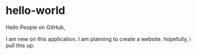 # hello-world

Hello People on GitHub,

I am new on this application. I am planning to create a website. hopefully, i pull this up.
